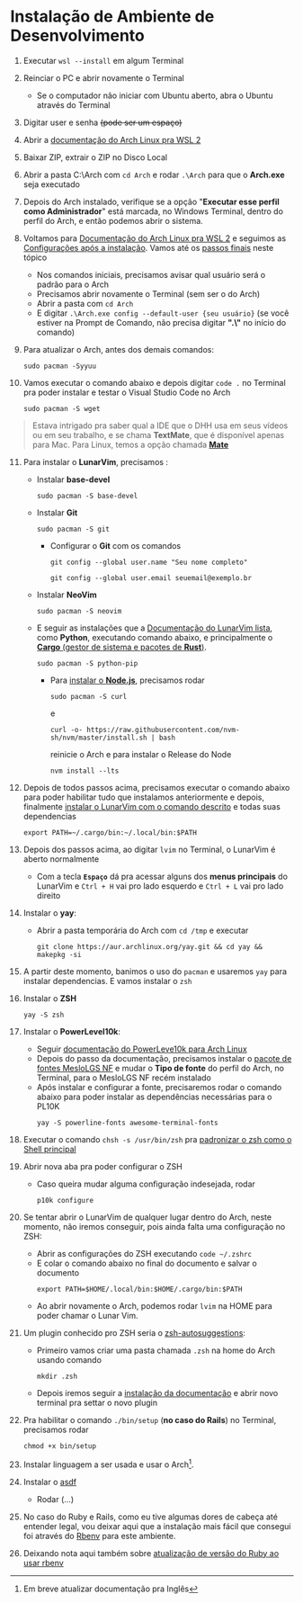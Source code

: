 # Instalação de Ambiente de Desenvolvimento

1. Executar ```wsl --install``` em algum Terminal

2. Reinciar o PC e abrir novamente o Terminal
    - Se o computador não iniciar com Ubuntu aberto, abra o Ubuntu através do Terminal

3. Digitar user e senha ~~(pode ser um espaço)~~

4. Abrir a [documentação do Arch Linux pra WSL 2][def]

5. Baixar ZIP, extrair o ZIP no Disco Local

6. Abrir a pasta C:\Arch com ```cd Arch``` e rodar ```.\Arch``` para que o **Arch.exe** seja executado

7. Depois do Arch instalado, verifique se a opção "**Executar esse perfil como Administrador**" está marcada, no Windows Terminal, dentro do perfil do Arch, e então podemos abrir o sistema.

8. Voltamos para [Documentação do Arch Linux pra WSL 2][def] e seguimos as [Configurações após a instalação][def2]. Vamos até os [passos finais][def8] neste tópico
    - Nos comandos iniciais, precisamos avisar qual usuário será o padrão para o Arch
    - Precisamos abrir novamente o Terminal (sem ser o do Arch)
    - Abrir a pasta com ```cd Arch```
    - E digitar ```.\Arch.exe config --default-user {seu usuário}``` (se você estiver na Prompt de Comando, não precisa digitar **".\\"** no início do comando)

9. Para atualizar o Arch, antes dos demais comandos:
    ```shell
    sudo pacman -Syyuu
    ```

10. Vamos executar o comando abaixo e depois digitar ```code .``` no Terminal pra poder instalar e testar o Visual Studio Code no Arch
    ```shell
    sudo pacman -S wget
    ```

>   Estava intrigado pra saber qual a IDE que o DHH usa em seus vídeos ou em seu trabalho, e se chama **TextMate**, que é disponível apenas para Mac. Para Linux, temos a opção chamada [**Mate**][mate_installation]


11. Para instalar o **LunarVim**, precisamos :
     - Instalar **base-devel**
        ```shell
        sudo pacman -S base-devel
        ```
    - Instalar **Git**
        ```shell
        sudo pacman -S git
        ```
        - Configurar o **Git** com os comandos
             ```shell
             git config --global user.name "Seu nome completo"
             ```
             ```shell
             git config --global user.email seuemail@exemplo.br
             ```
    - Instalar **NeoVim**
        ```shell
        sudo pacman -S neovim
        ```
    - E seguir as instalações que a [Documentação do LunarVim lista][def3], como **Python**, executando comando abaixo, e principalmente o [**Cargo** (gestor de sistema e pacotes de **Rust**)][def7].
        ```shell
        sudo pacman -S python-pip
        ```
        - Para [instalar o **Node.js**](https://learn.microsoft.com/pt-br/windows/dev-environment/javascript/nodejs-on-wsl#install-nvm-nodejs-and-npm), precisamos rodar
            ```shell
            sudo pacman -S curl
            ```
            e
            ```shell
            curl -o- https://raw.githubusercontent.com/nvm-sh/nvm/master/install.sh | bash
            ```
            reinicie o Arch e para instalar o Release do Node
            ```shell
            nvm install --lts
            ```

12. Depois de todos passos acima, precisamos executar o comando abaixo para poder habilitar tudo que instalamos anteriormente e depois, finalmente [instalar o LunarVim com o comando descrito][def9] e todas suas dependencias
    ```shell
    export PATH=~/.cargo/bin:~/.local/bin:$PATH
    ```

13. Depois dos passos acima, ao digitar ```lvim``` no Terminal, o LunarVim é aberto normalmente
    - Com a tecla **```Espaço```** dá pra acessar alguns dos **menus principais** do LunarVim e ```Ctrl + H``` vai pro lado esquerdo e ```Ctrl + L``` vai pro lado direito

14. Instalar o **yay**:
    - Abrir a pasta temporária do Arch com ```cd /tmp``` e executar
        ```shell
        git clone https://aur.archlinux.org/yay.git && cd yay && makepkg -si
        ```

15. A partir deste momento, banimos o uso do ```pacman``` e usaremos ```yay``` para instalar dependencias. E vamos instalar o ```zsh```

16. Instalar o **ZSH**
    ```shell
    yay -S zsh
    ```

17. Instalar o **PowerLevel10k**:
    - Seguir [documentação do PowerLeve10k para Arch Linux][def4]
    - Depois do passo da documentação, precisamos instalar o [pacote de fontes MesloLGS NF][def10] e mudar o **Tipo de fonte** do perfil do Arch, no Terminal, para o MesloLGS NF recém instalado
    - Após instalar e configurar a fonte, precisaremos rodar o comando abaixo para poder instalar as dependências necessárias para o PL10K
        ```shell
        yay -S powerline-fonts awesome-terminal-fonts
        ```

18. Executar o comando ```chsh -s /usr/bin/zsh``` pra [padronizar o zsh como o Shell principal][def5]

19. Abrir nova aba pra poder configurar o ZSH
    - Caso queira mudar alguma configuração indesejada, rodar
        ```shell
        p10k configure
        ```

20. Se tentar abrir o LunarVim de qualquer lugar dentro do Arch, neste momento, não iremos conseguir, pois ainda falta uma configuração no ZSH:
    - Abrir as configurações do ZSH executando ```code ~/.zshrc```
    - E colar o comando abaixo no final do documento e salvar o documento
        ```shell
        export PATH=$HOME/.local/bin:$HOME/.cargo/bin:$PATH
        ```
    - Ao abrir novamente o Arch, podemos rodar ```lvim``` na HOME para poder chamar o Lunar Vim.

21. Um plugin conhecido pro ZSH seria o [zsh-autosuggestions][def6]:
    - Primeiro vamos criar uma pasta chamada ```.zsh``` na home do Arch usando comando
        ```shell
        mkdir .zsh
        ```
    - Depois iremos seguir a [instalação da documentação][def6] e abrir novo terminal pra settar o novo plugin

22. Pra habilitar o comando ```./bin/setup``` (**no caso do Rails**) no Terminal, precisamos rodar
    ```shell
    chmod +x bin/setup
    ```

23. Instalar linguagem a ser usada e usar o Arch[^1].

24. Instalar o [asdf][asdf]
    - Rodar (...)

25. No caso do Ruby e Rails, como eu tive algumas dores de cabeça até entender legal, vou deixar aqui que a instalação mais fácil que consegui foi através do [Rbenv][def11] para este ambiente.

26. Deixando nota aqui também sobre [atualização de versão do Ruby ao usar rbenv][ruby_updates]

[^1]: Em breve atualizar documentação pra Inglês

[def]: https://wsldl-pg.github.io/ArchW-docs/locale/pt-BR/How-to-Setup/
[def2]: https://wsldl-pg.github.io/ArchW-docs/locale/pt-BR/How-to-Setup/#configura%C3%A7%C3%A3o-ap%C3%B3s-a-instala%C3%A7%C3%A3o
[def3]: https://www.lunarvim.org/docs/installation#prerequisites
[def4]: https://github.com/romkatv/powerlevel10k#arch-linux
[def5]: https://github.com/ohmyzsh/ohmyzsh/wiki/Installing-ZSH
[def6]: https://github.com/zsh-users/zsh-autosuggestions/blob/master/INSTALL.md#manual-git-clone
[def7]: https://www.rust-lang.org/tools/install
[def8]: https://wsldl-pg.github.io/ArchW-docs/locale/pt-BR/How-to-Setup/#inicializar-o-chaveiro
[def9]: https://www.lunarvim.org/docs/installation#release
[def10]: https://github.com/romkatv/powerlevel10k#manual-font-installation
[def11]: https://github.com/rbenv/rbenv#basic-git-checkout
[mate_installation]: https://wiki.mate-desktop.org/introduction/installation/#linux
[ruby_updates]: https://github.com/henrique-souza/crypto_wallet/blob/master/docs/notes.md#atualiza%C3%A7%C3%A3o-de-ruby
[asdf]: https://asdf-vm.com/pt-br/guide/introduction.html#introducao
